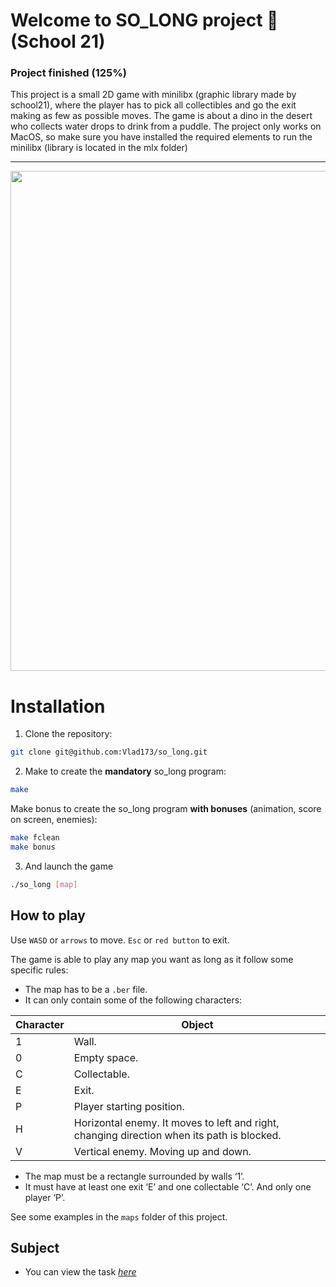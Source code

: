 # Welcome to SO_LONG project 🦖 (School 21)

### Project finished (125%)

This project is a small 2D game with minilibx (graphic library made by school21), 
where the player has to pick all collectibles and go the exit making as few as possible moves. 
The game is about a dino in the desert who collects water drops to drink from a puddle. 
The project only works on MacOS, so make sure you have installed the required 
elements to run the minilibx (library is located in the mlx folder)

---
<img src="https://github.com/Vlad173/so_long/blob/master/images/dino.gif" width="800" />


# Installation

1. Clone the repository:
```sh
git clone git@github.com:Vlad173/so_long.git
```
2. Make to create the **mandatory** so_long program:
```sh
make
```
Make bonus to create the so_long program **with bonuses** (animation, score on screen, enemies):
```sh
make fclean
make bonus
```
3. And launch the game
```sh
./so_long [map]
```

## How to play

Use ``WASD`` or ``arrows`` to move. ``Esc`` or ``red button`` to exit.

The game is able to play any map you want as long as it follow some specific rules:
* The map has to be a ``.ber`` file.
* It can only contain some of the following characters:

| Character | Object |
| - | - |
| 1 | Wall. |
| 0 | Empty space. |
| C | Collectable. |
| E | Exit. |
| P | Player starting position. |
| H | Horizontal enemy. It moves to left and right, changing direction when its path is blocked. |
| V | Vertical enemy. Moving up and down. |

* The map must be a rectangle surrounded by walls ‘1’.
* It must have at least one exit ‘E’ and one collectable ‘C’. And only one player ‘P’.

See some examples in the ``maps`` folder of this project.

## Subject

* You can view the task [*here*](https://cdn.intra.42.fr/pdf/pdf/37735/en.subject.pdf)
